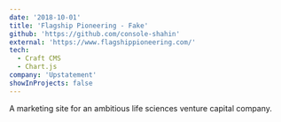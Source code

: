 ```yaml
---
date: '2018-10-01'
title: 'Flagship Pioneering - Fake'
github: 'https://github.com/console-shahin'
external: 'https://www.flagshippioneering.com/'
tech:
  - Craft CMS
  - Chart.js
company: 'Upstatement'
showInProjects: false
---
```


A marketing site for an ambitious life sciences venture capital company.
